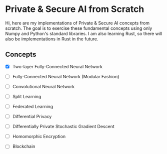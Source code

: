 # Private &amp; Secure AI from Scratch
Hi, here are my implementations of Private &amp; Secure AI concepts from scratch. The goal is to exercise these fundamental concepts using only Numpy and Python's standard libraries. I am also learning Rust, so there will also be implementations in Rust in the future.

## Concepts
- [x] Two-layer Fully-Connected Neural Network
- [ ] Fully-Connected Neural Network (Modular Fashion)
- [ ] Convolutional Neural Network
- [ ] Split Learning
- [ ] Federated Learning
- [ ] Differential Privacy
- [ ] Differentially Private Stochastic Gradient Descent
- [ ] Homomorphic Encryption
- [ ] Blockchain

